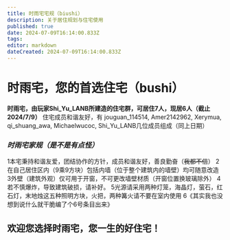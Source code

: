 ```yaml
---
title: 时雨宅宅规（biushi）
description: 关于居住规划与住宅使用
published: true
date: 2024-07-09T16:14:00.833Z
tags: 
editor: markdown
dateCreated: 2024-07-09T16:14:00.833Z
---
```


# 时雨宅，您的首选住宅（bushi）
**时雨宅，由玩家Shi_Yu_LANB所建造的住宅群，可居住7人，现居6人（截止2024/7/9）**
住宅成员和谐友好，有
jouguan_114514,
Amer2142962,
Xerymua,
qi_shuang_awa,
Michaelwucoc,
Shi_Yu_LANB几位成员组成（同上日期）
### *时雨宅家规（是不是有点怪）*
1本宅秉持和谐友爱，团结协作的方针，成员和谐友好，善良勤奋（~~我都不信~~）
2在自己居住区内（9乘9方块）包括内墙（位于整个建筑内的墙壁）均可随意改造
3外壁（建筑外观）仅可用于开窗，不可更改墙壁材质（开窗位置换玻璃除外）
4若不慎爆炸，导致建筑破损，请补好。
5光源请采用两种灯笼，海晶灯，萤石，红石灯，末地烛这五种照明方块，火把，两种篝火请不要在室内使用
6《其实我也没想到说什么就干脆编了个6号条目出来》
## 欢迎您选择时雨宅，您一生的好住宅！